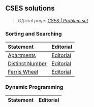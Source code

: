 
<div id="container">

## CSES solutions

> *Official page: [CSES | Problem set](https://cses.fi/problemset/list/).*

</div>

<div id="sub-container">

### Sorting and Searching

<div id="problem-list">

| Statement | Editorial |
| :--- | :--- |
| [Apartments](./sorting-and-searching/apartments/statement.md) | [Editorial](./sorting-and-searching/apartments/editorial.md) |
| [Distinct Number](./sorting-and-searching/distict-number/statement.md) | [Editorial](./sorting-and-searching/distict-number/editorial.md) |
| [Ferris Wheel](./sorting-and-searching/ferris-wheel/statement.md) | [Editorial](./sorting-and-searching/ferris-wheel/editorial.md) |

<!-- END_OF_Sorting-and-Searching -->

</div>

</div>

<!-- ==== -->

<div id="sub-container">

### Dynamic Programming

<div id="problem-list">

| Statement | Editorial |
| :--- | :--- |


<!-- END_OF_Dynamic Programming -->

</div>

</div>
